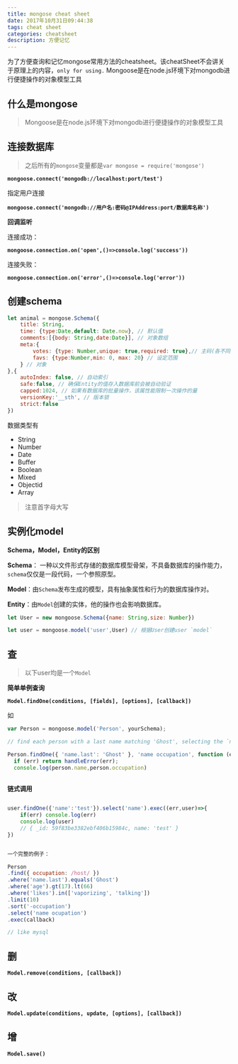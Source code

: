 ```yaml
---
title: mongose cheat sheet
date: 2017年10月31日09:44:38
tags: cheat sheet
categories: cheatsheet
description: 方便记忆
---
```

为了方便查询和记忆mongose常用方法的cheatsheet。该cheatSheet不会讲关于原理上的内容，`only for using.`
Mongoose是在node.js环境下对mongodb进行便捷操作的对象模型工具

什么是mongose
--
>Mongoose是在node.js环境下对mongodb进行便捷操作的对象模型工具
>

连接数据库
--
> 之后所有的`mongose`变量都是`var mongose = require('mongose')`


**`mongoose.connect('mongodb://localhost:port/test')`**

指定用户连接

**`mongoose.connect('mongodb://用户名:密码@IPAddress:port/数据库名称')`**

**回调监听**

连接成功：

**`mongoose.connection.on('open',()=>console.log('success'))`**

连接失败：

**`mongoose.connection.on('error',()=>console.log('error'))`**

创建schema
--

```js
let animal = mongose.Schema({
	title: String,
	time: {type:Date,default: Date.now}, // 默认值
	comments:[{body: String,date:Date}], // 对象数组
	meta:{
		votes: {type: Number,unique: true,required: true},// 主码(各不同) 和 必填字段
		favs: {type:Number,min: 0, max: 20} // 设定范围
	} // 对象
},{
	autoIndex: false, // 自动索引
	safe:false, // 确保Entity的值存入数据库前会被自动验证
	capped:1024, // 如果有数据库的批量操作，该属性能限制一次操作的量
	versionKey:'__sth', // 版本锁
	strict:false
})

```

数据类型有

* String
* Number
* Date
* Buffer
* Boolean
* Mixed
* Objectid
* Array

> 注意首字母大写

实例化model
--

**Schema，Model，Entity的区别**

**Schema**： 一种以文件形式存储的数据库模型骨架，不具备数据库的操作能力，`schema`仅仅是一段代码，一个参照原型。

**Model**：由`Schema`发布生成的模型，具有抽象属性和行为的数据库操作对。

**Entity**：由`Model`创建的实体，他的操作也会影响数据库。


```js
let User = new mongoose.Schema({name: String,size: Number})

let user = mongoose.model('user',User) // 根据User创建user `model`
```

查
--

> 以下user均是一个`Model`

**简单单例查询**

**`Model.findOne(conditions, [fields], [options], [callback])`**

如

```js
var Person = mongoose.model('Person', yourSchema);

// find each person with a last name matching 'Ghost', selecting the `name` and `occupation` fields

Person.findOne({ 'name.last': 'Ghost' }, 'name occupation', function (err, person) {
  if (err) return handleError(err);
  console.log(person.name,person.occupation)
  
```

**链式调用**

```js

user.findOne({'name':'test'}).select('name').exec((err,user)=>{
	if(err) console.log(err)
	console.log(user)
	// { _id: 59f83be3382ebf406b15984c, name: 'test' }
})


一个完整的例子：

Person
.find({ occupation: /host/ })
.where('name.last').equals('Ghost')
.where('age').gt(17).lt(66)
.where('likes').in(['vaporizing', 'talking'])
.limit(10)
.sort('-occupation')
.select('name ocupation')
.exec(callback)

// like mysql


```

删
--

**`Model.remove(conditions, [callback])`**


改
--

**`Model.update(conditions, update, [options], [callback])`**

增
--

**`Model.save()`**







